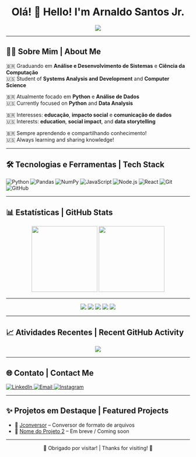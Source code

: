 
<h1 align="center">Olá! 👋 Hello! I'm Arnaldo Santos Jr.</h1>

<p align="center">
  <img src="https://readme-typing-svg.herokuapp.com?font=Fira+Code&size=22&pause=1000&color=FABD2F&center=true&vCenter=true&width=500&lines=Analista+de+Dados+focado+em+Python;Data+Analyst+focused+on+Python;Apaixonado+por+Tecnologia+e+Educação;Passionate+about+Tech+and+Education"/>
</p>

---

## 🧑‍💻 Sobre Mim | About Me

🇧🇷 Graduando em **Análise e Desenvolvimento de Sistemas** e **Ciência da Computação**  
🇺🇸 Student of **Systems Analysis and Development** and **Computer Science**

🇧🇷 Atualmente focado em **Python** e **Análise de Dados**  
🇺🇸 Currently focused on **Python** and **Data Analysis**

🇧🇷 Interesses: **educação**, **impacto social** e **comunicação de dados**  
🇺🇸 Interests: **education**, **social impact**, and **data storytelling**

🇧🇷 Sempre aprendendo e compartilhando conhecimento!  
🇺🇸 Always learning and sharing knowledge!

---

## 🛠️ Tecnologias e Ferramentas | Tech Stack

![Python](https://img.shields.io/badge/-Python-d79921?style=flat&logo=python&logoColor=white)
![Pandas](https://img.shields.io/badge/-Pandas-665c54?style=flat&logo=pandas&logoColor=white)
![NumPy](https://img.shields.io/badge/-NumPy-458588?style=flat&logo=numpy&logoColor=white)
![JavaScript](https://img.shields.io/badge/-JavaScript-fabd2f?style=flat&logo=javascript&logoColor=black)
![Node.js](https://img.shields.io/badge/-Node.js-b8bb26?style=flat&logo=node.js&logoColor=white)
![React](https://img.shields.io/badge/-React-83a598?style=flat&logo=react&logoColor=white)
![Git](https://img.shields.io/badge/-Git-fb4934?style=flat&logo=git&logoColor=white)
![GitHub](https://img.shields.io/badge/-GitHub-282828?style=flat&logo=github)

---

## 📊 Estatísticas | GitHub Stats

<p align="center">
  <img height="180em" src="https://github-readme-stats.vercel.app/api?username=arnaldosantosjr&show_icons=true&theme=gruvbox&count_private=true"/>
  <img height="180em" src="https://github-readme-stats.vercel.app/api/top-langs/?username=arnaldosantosjr&layout=compact&theme=gruvbox"/>
</p>

---

<p align="center">
  <img src="https://github-profile-summary-cards.vercel.app/api/cards/profile-details?username=arnaldosantosjr&theme=gruvbox" /> 
  <img src="https://github-profile-summary-cards.vercel.app/api/cards/most-commit-language?username=arnaldosantosjr&theme=gruvbox" /> 
  <img src="https://github-profile-summary-cards.vercel.app/api/cards/repos-per-language?username=arnaldosantosjr&theme=gruvbox" /> 
  <img src="https://github-profile-summary-cards.vercel.app/api/cards/stats?username=arnaldosantosjr&theme=gruvbox" /> 
  <img src="https://github-profile-summary-cards.vercel.app/api/cards/productive-time?username=arnaldosantosjr&theme=gruvbox&utcOffset=-3" /> 
</p>

---

## 📈 Atividades Recentes | Recent GitHub Activity

<p align="center">
  <img src="https://github-readme-activity-graph.vercel.app/graph?username=arnaldosantosjr&theme=gruvbox&area=true&hide_border=true" />
</p>

---

## 🌐 Contato | Contact Me

<a href="https://www.linkedin.com/in/arnaldo-santos-78b037215" target="_blank">
  <img src="https://img.shields.io/badge/-LinkedIn-83a598?style=flat&logo=linkedin&logoColor=white" alt="LinkedIn">
</a>
<a href="mailto:arnaldosantosjr01@gmail.com">
  <img src="https://img.shields.io/badge/-Email-fb4934?style=flat&logo=gmail&logoColor=white" alt="Email">
</a>
<a href="https://www.instagram.com/arnaldoleao/?next=%2F" target="_blank">
  <img src="https://img.shields.io/badge/-Instagram-d3869b?style=flat&logo=instagram&logoColor=white" alt="Instagram">
</a>

---

## ✨ Projetos em Destaque | Featured Projects

- 🔗 [Jconversor](https://github.com/arnaldosantosjr/Criados-em-py) – Conversor de formato de arquivos  
- 🔗 [Nome do Projeto 2](https://github.com/arnaldosantosjr/nome-do-projeto) – Em breve / Coming soon

---

<p align="center">
  🧠 Obrigado por visitar! | Thanks for visiting! 🚀  
</p>
